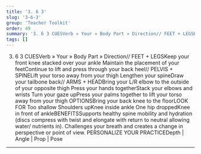 ```yaml
---
title: '3. 6 3'
slug: '3-6-3'
group: 'Teacher Toolkit'
order: 49
summary: '3. 6 3 CUESVerb » Your » Body Part » Direction// FEET + LEGSKeep your front knee stacked over your ankle Maintain the placement of your feetContinue to lift and press through your '
tags: []
---
```


3. 6 3
CUESVerb » Your » Body Part » Direction// FEET + LEGSKeep your front knee stacked over your ankle Maintain the placement of your feetContinue to lift and press through your back heel// PELVIS + SPINELift your torso away from your thigh Lengthen your spineDraw your tailbone back// ARMS + HEADBring your L/R elbow to the outside of your opposite thigh Press your hands togetherStack your elbows and wrists Turn your gaze upPress your palms together to lift your torso away from your thigh
OPTIONSBring your back knee to the floorLOOK FOR Too shallow Shoulders upKnee inside ankle One hip droppedKnee in front of ankleBENEFITSSupports healthy spine mobility and hydration (discs compress with twist and elongate with return to neutral allowing water/ nutrients in). Challenges your breath and creates a change in perspective or point of view.
PERSONALIZE YOUR PRACTICEDepth | Angle | Prop | Pose

---
